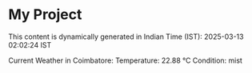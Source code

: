 # My Project

This content is dynamically generated in Indian Time (IST): 2025-03-13 02:02:24 IST


Current Weather in Coimbatore:
Temperature: 22.88 °C
Condition: mist
